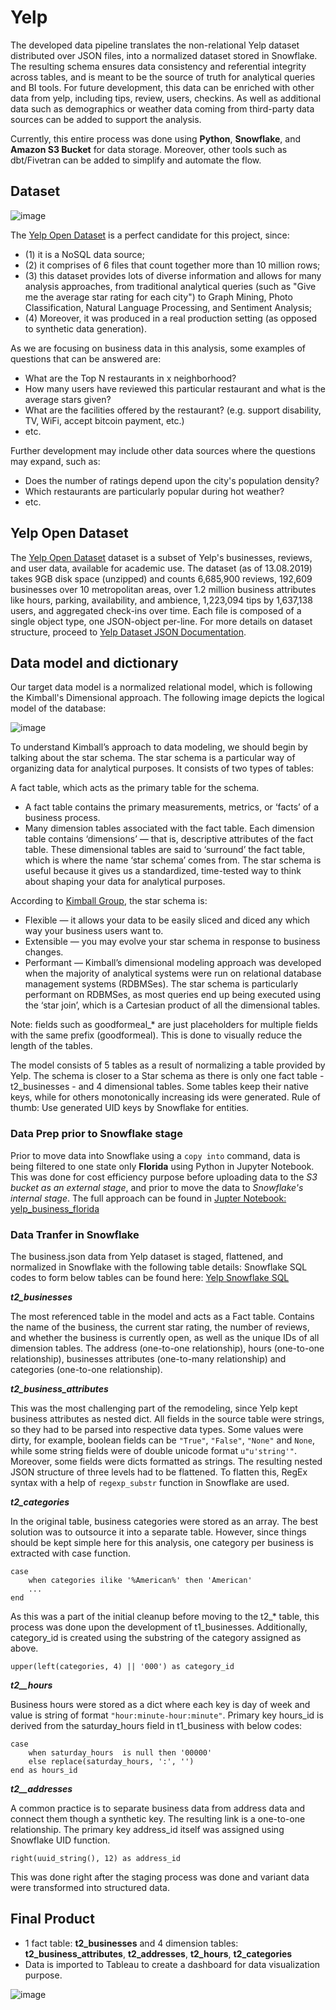 
# Yelp

The developed data pipeline translates the non-relational Yelp dataset distributed over JSON files, into a normalized dataset stored in Snowflake. The resulting schema ensures data consistency and referential integrity across tables, and is meant to be the source of truth for analytical queries and BI tools. For future development, this data can be enriched with other data from yelp, including tips, review, users, checkins. As well as additional data such as demographics or weather data coming from third-party data sources can be added to support the analysis.

Currently, this entire process was done using **Python**, **Snowflake**, and **Amazon S3 Bucket** for data storage. Moreover, other tools such as dbt/Fivetran can be added to simplify and automate the flow.


## Dataset

![image](https://upload.wikimedia.org/wikipedia/commons/a/ad/Yelp_Logo.svg)

The [Yelp Open Dataset](https://www.yelp.com/dataset) is a perfect candidate for this project, since:

- (1) it is a NoSQL data source;
- (2) it comprises of 6 files that count together more than 10 million rows;
- (3) this dataset provides lots of diverse information and allows for many analysis approaches, from traditional analytical queries (such as "Give me the average star rating for each city") to Graph Mining, Photo Classification, Natural Language Processing, and Sentiment Analysis;
- (4) Moreover, it was produced in a real production setting (as opposed to synthetic data generation).

As we are focusing on business data in this analysis, some examples of questions that can be answered are:
- What are the Top N restaurants in x neighborhood?
- How many users have reviewed this particular restaurant and what is the average stars given?
- What are the facilities offered by the restaurant? (e.g. support disability, TV, WiFi, accept bitcoin payment, etc.)
- etc.

Further development may include other data sources where the questions may expand, such as:
- Does the number of ratings depend upon the city's population density?
- Which restaurants are particularly popular during hot weather?
- etc.
## Yelp Open Dataset

The [Yelp Open Dataset](https://www.yelp.com/dataset) dataset is a subset of Yelp's businesses, reviews, and user data, available for academic use. The dataset (as of 13.08.2019) takes 9GB disk space (unzipped) and counts 6,685,900 reviews, 192,609 businesses over 10 metropolitan areas, over 1.2 million business attributes like hours, parking, availability, and ambience, 1,223,094 tips by 1,637,138 users, and aggregated check-ins over time. Each file is composed of a single object type, one JSON-object per-line. For more details on dataset structure, proceed to [Yelp Dataset JSON Documentation](https://www.yelp.com/dataset/documentation/main).
## Data model and dictionary

Our target data model is a normalized relational model, which is following the Kimball's Dimensional approach. The following image depicts the logical model of the database:

![image](https://github.com/ismargaretha/yelp/blob/f283bd312c9cf0f646704c9c5690c29ef741ae3e/data_model.png)

To understand Kimball’s approach to data modeling, we should begin by talking about the star schema. The star schema is a particular way of organizing data for analytical purposes. It consists of two types of tables:

A fact table, which acts as the primary table for the schema. 
- A fact table contains the primary measurements, metrics, or ‘facts’ of a business process.
- Many dimension tables associated with the fact table. Each dimension table contains ‘dimensions’ — that is, descriptive attributes of the fact table.
These dimensional tables are said to ‘surround’ the fact table, which is where the name ‘star schema’ comes from. The star schema is useful because it gives us a standardized, time-tested way to think about shaping your data for analytical purposes.


According to [Kimball Group](https://www.kimballgroup.com/data-warehouse-business-intelligence-resources/kimball-techniques/dimensional-modeling-techniques/), the star schema is:
- Flexible — it allows your data to be easily sliced and diced any which way your business users want to.
- Extensible — you may evolve your star schema in response to business changes.
- Performant — Kimball’s dimensional modeling approach was developed when the majority of analytical systems were run on relational database management systems (RDBMSes). The star schema is particularly performant on RDBMSes, as most queries end up being executed using the ‘star join’, which is a Cartesian product of all the dimensional tables.

Note: fields such as goodformeal_* are just placeholders for multiple fields with the same prefix (goodformeal). This is done to visually reduce the length of the tables.

The model consists of 5 tables as a result of normalizing a table provided by Yelp. The schema is closer to a Star schema as there is only one fact table - t2_businesses - and 4 dimensional tables. Some tables keep their native keys, while for others monotonically increasing ids were generated. Rule of thumb: Use generated UID keys by Snowflake for entities.

### Data Prep prior to Snowflake stage ###

Prior to move data into Snowflake using a `copy into` command, data is being filtered to one state only **Florida** using Python in Jupyter Notebook. This was done for cost efficiency purpose before uploading data to the *S3 bucket as an external stage*, and prior to move the data to *Snowflake's internal stage*.
The full approach can be found in [Jupter Notebook: yelp_business_florida](https://github.com/ismargaretha/yelp/blob/28d93800f984cc959b6855133d38b92ff6e3ced0/yelp_business_florida.ipynb)

### Data Tranfer in Snowflake ###

The business.json data from Yelp dataset is staged, flattened, and normalized in Snowflake with the following table details:
Snowflake SQL codes to form below tables can be found here:  [Yelp Snowflake SQL](https://github.com/ismargaretha/yelp/blob/52addc37442ca4bfc74b8eb383d379a483a3ae3f/yelp_snowflake_sql.txt)

***t2_businesses***

The most referenced table in the model and acts as a Fact table. Contains the name of the business, the current star rating, the number of reviews, and whether the business is currently open, as well as the unique IDs of all dimension tables. The address (one-to-one relationship), hours (one-to-one relationship), businesses attributes (one-to-many relationship) and categories (one-to-one relationship).

***t2_business_attributes***

This was the most challenging part of the remodeling, since Yelp kept business attributes as nested dict. All fields in the source table were strings, so they had to be parsed into respective data types. Some values were dirty, for example, boolean fields can be `"True"`, `"False"`, `"None"` and `None`, while some string fields were of double unicode format `u"u'string'"`. Moreover, some fields were dicts formatted as strings. The resulting nested JSON structure of three levels had to be flattened. To flatten this, RegEx syntax with a help of `regexp_substr` function in Snowflake are used.


***t2_categories***

In the original table, business categories were stored as an array. The best solution was to outsource it into a separate table. However, since things should be kept simple here for this analysis, one category per business is extracted with case function.

```
case
    when categories ilike '%American%' then 'American'
    ...
end
```

As this was a part of the initial cleanup before moving to the t2_* table, this process was done upon the development of t1_businesses. Additionally, category_id is created using the substring of the category assigned as above.

`upper(left(categories, 4) || '000') as category_id`

***t2__hours***

Business hours were stored as a dict where each key is day of week and value is string of format `"hour:minute-hour:minute"`.
Primary key hours_id is derived from the saturday_hours field in t1_business with below codes:

```
case
    when saturday_hours  is null then '00000'
    else replace(saturday_hours, ':', '') 
end as hours_id
```

***t2__addresses***

A common practice is to separate business data from address data and connect them though a synthetic key. The resulting link is a one-to-one relationship. The primary key address_id itself was assigned using Snowflake UID function.

`right(uuid_string(), 12) as address_id`

This was done right after the staging process was done and variant data were transformed into structured data.


## Final Product

- 1 fact table: **t2_businesses** and 4 dimension tables: **t2_business_attributes**, **t2_addresses**, **t2_hours**, **t2_categories**
- Data is imported to Tableau to create a dashboard for data visualization purpose. 

![image](https://github.com/ismargaretha/yelp/blob/21adb1f23f6b5baaf1cdfc4df73c47ad30f47f84/Yelp%20Recommendations.png)
